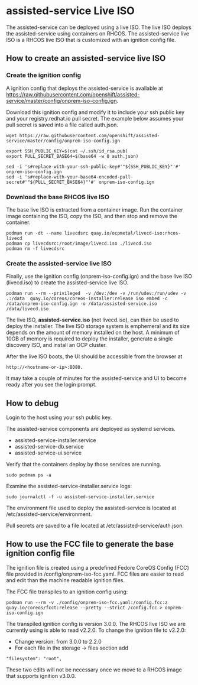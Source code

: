 # assisted-service Live ISO

The assisted-service can be deployed using a live ISO. The live ISO deploys the assisted-service
using containers on RHCOS. The assisted-service live ISO is a RHCOS live ISO that is customized with an ignition config file.

## How to create an assisted-service live ISO

### Create the ignition config

A ignition config that deploys the assisted-service is available at 
https://raw.githubusercontent.com/openshift/assisted-service/master/config/onprem-iso-config.ign.

Download this ignition config and modify it to include your ssh public key and your registry.redhat.io pull secret. The example below assumes your pull secret is saved into a file called auth.json.

````
wget https://raw.githubusercontent.com/openshift/assisted-service/master/config/onprem-iso-config.ign

export SSH_PUBLIC_KEY=$(cat ~/.ssh/id_rsa.pub)
export PULL_SECRET_BASE64=$(base64 -w 0 auth.json) 

sed -i 's#replace-with-your-ssh-public-key#'"${SSH_PUBLIC_KEY}"'#' onprem-iso-config.ign
sed -i 's#replace-with-your-base64-encoded-pull-secret#'"${PULL_SECRET_BASE64}"'#' onprem-iso-config.ign
````

### Download the base RHCOS live ISO

The base live ISO is extracted from a container image. Run the container
image containing the ISO, copy the ISO, and then stop and remove the container. 

````
podman run -dt --name livecdsrc quay.io/ocpmetal/livecd-iso:rhcos-livecd
podman cp livecdsrc:/root/image/livecd.iso ./livecd.iso
podman rm -f livecdsrc
````

### Create the assisted-service live ISO

Finally, use the ignition config (onprem-iso-config.ign) and the base live ISO (livecd.iso) to
create the assisted-service live ISO.

````
podman run --rm --privileged  -v /dev:/dev -v /run/udev:/run/udev -v .:/data  quay.io/coreos/coreos-installer:release iso embed -c /data/onprem-iso-config.ign -o /data/assisted-service.iso /data/livecd.iso
````

The live ISO, **assisted-service.iso** (not livecd.iso), can then be used to deploy the installer. The live ISO storage system is emphemeral and its size depends on the amount of memory installed on the host. A minimum of 10GB of memory is required to deploy the installer, generate a single discovery ISO, and install an OCP cluster.

After the live ISO boots, the UI should be accessible from the browser at

````
http://<hostname-or-ip>:8080. 
````

It may take a couple of minutes for the assisted-service and UI to become ready after you see the login prompt.

## How to debug

Login to the host using your ssh public key.

The assisted-service components are deployed as systemd services.
* assisted-service-installer.service
* assisted-service-db.service
* assisted-service-ui.service

Verify that the containers deploy by those services are running.

````
sudo podman ps -a
````

Examine the assisted-service-installer.service logs:

````
sudo journalctl -f -u assisted-service-installer.service
````

The environment file used to deploy the assisted-service is located at /etc/assisted-service/environment.

Pull secrets are saved to a file located at /etc/assisted-service/auth.json.

## How to use the FCC file to generate the base ignition config file

The ignition file is created using a predefined Fedore CoreOS Config (FCC) file provided in /config/onprem-iso-fcc.yaml. FCC files are easier to read and edit than the machine readable ignition files.

The FCC file transpiles to an ignition config using:

````
podman run --rm -v ./config/onprem-iso-fcc.yaml:/config.fcc:z quay.io/coreos/fcct:release --pretty --strict /config.fcc > onprem-iso-config.ign
````

The transpiled ignition config is version 3.0.0. The RHCOS live ISO we are currently using is able to read v2.2.0. To change the ignition file to v2.2.0:

* Change version: from 3.0.0 to 2.2.0
* For each file in the storage -> files section add 

````
"filesystem": "root",
````

These two edits will not be necessary once we move to a RHCOS image that supports
ignition v3.0.0.

